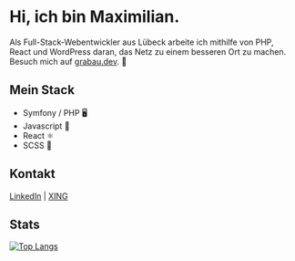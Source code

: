 # Hi, ich bin Maximilian.
Als Full-Stack-Webentwickler aus Lübeck arbeite ich mithilfe von PHP, React und WordPress daran, das Netz zu einem besseren Ort zu machen.
Besuch mich auf [grabau.dev](https://grabau.dev/). 🙂

## Mein Stack
- Symfony / PHP 🖥
- Javascript 📝
- React ⚛
- SCSS 🎨

## Kontakt
[LinkedIn](https://www.linkedin.com/in/maximilian-grabau/) | [XING](https://www.xing.com/profile/Maximilian_Grabau/)

## Stats

[![Top Langs](https://github-readme-stats.vercel.app/api/top-langs/?username=zeronacer&layout=compact&theme=nord)](https://github.com/anuraghazra/github-readme-stats)
